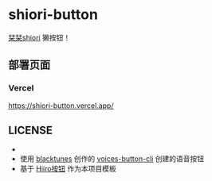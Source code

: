# shiori-button

[栞栞shiori](https://space.bilibili.com/1609526545)  獭按钮！

## 部署页面

### Vercel
https://shiori-button.vercel.app/

## LICENSE
- 
- 使用 [blacktunes](https://github.com/blacktunes) 创作的 [voices-button-cli](https://github.com/blacktunes/voices-button-cli) 创建的语音按钮
- 基于 [Hiiro按钮](https://github.com/blacktunes/hiiro-button) 作为本项目模板
